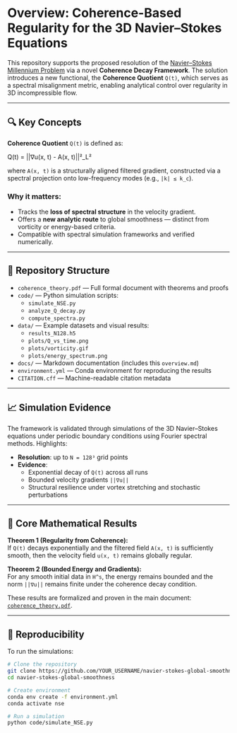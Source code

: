 # Overview: Coherence-Based Regularity for the 3D Navier–Stokes Equations

This repository supports the proposed resolution of the [Navier–Stokes Millennium Problem](https://www.claymath.org/millennium-problems/navier%E2%80%93stokes-equation) via a novel **Coherence Decay Framework**. The solution introduces a new functional, the **Coherence Quotient** `Q(t)`, which serves as a spectral misalignment metric, enabling analytical control over regularity in 3D incompressible flow.

---

## 🔍 Key Concepts

**Coherence Quotient** `Q(t)` is defined as:

Q(t) = ||∇u(x, t) - A(x, t)||²_L²


where `A(x, t)` is a structurally aligned filtered gradient, constructed via a spectral projection onto low-frequency modes (e.g., `|k| ≤ k_c`).

### Why it matters:
- Tracks the **loss of spectral structure** in the velocity gradient.
- Offers a **new analytic route** to global smoothness — distinct from vorticity or energy-based criteria.
- Compatible with spectral simulation frameworks and verified numerically.

---

## 📁 Repository Structure

- `coherence_theory.pdf` — Full formal document with theorems and proofs
- `code/` — Python simulation scripts:
  - `simulate_NSE.py`
  - `analyze_Q_decay.py`
  - `compute_spectra.py`
- `data/` — Example datasets and visual results:
  - `results_N128.h5`
  - `plots/Q_vs_time.png`
  - `plots/vorticity.gif`
  - `plots/energy_spectrum.png`
- `docs/` — Markdown documentation (includes this `overview.md`)
- `environment.yml` — Conda environment for reproducing the results
- `CITATION.cff` — Machine-readable citation metadata

---

## 📈 Simulation Evidence

The framework is validated through simulations of the 3D Navier–Stokes equations under periodic boundary conditions using Fourier spectral methods. Highlights:

- **Resolution**: up to `N = 128³` grid points
- **Evidence**:
  - Exponential decay of `Q(t)` across all runs
  - Bounded velocity gradients `||∇u||`
  - Structural resilience under vortex stretching and stochastic perturbations

---

## 🧠 Core Mathematical Results

**Theorem 1 (Regularity from Coherence):**  
If `Q(t)` decays exponentially and the filtered field `A(x, t)` is sufficiently smooth, then the velocity field `u(x, t)` remains globally regular.

**Theorem 2 (Bounded Energy and Gradients):**  
For any smooth initial data in `H^s`, the energy remains bounded and the norm `||∇u||` remains finite under the coherence decay condition.

These results are formalized and proven in the main document: [`coherence_theory.pdf`](../coherence_theory.pdf).

---

## 🔁 Reproducibility

To run the simulations:

```bash
# Clone the repository
git clone https://github.com/YOUR_USERNAME/navier-stokes-global-smoothness.git
cd navier-stokes-global-smoothness

# Create environment
conda env create -f environment.yml
conda activate nse

# Run a simulation
python code/simulate_NSE.py
